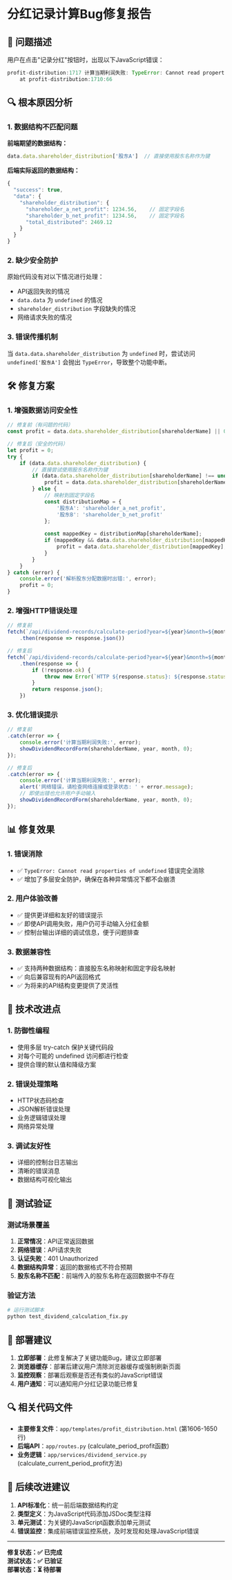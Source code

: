 # 分红记录计算Bug修复报告

## 🐛 问题描述

用户在点击"记录分红"按钮时，出现以下JavaScript错误：

```javascript
profit-distribution:1717 计算当期利润失败: TypeError: Cannot read properties of undefined (reading '股东A')
    at profit-distribution:1710:66
```

## 🔍 根本原因分析

### 1. 数据结构不匹配问题

**前端期望的数据结构：**
```javascript
data.data.shareholder_distribution['股东A']  // 直接使用股东名称作为键
```

**后端实际返回的数据结构：**
```javascript
{
  "success": true,
  "data": {
    "shareholder_distribution": {
      "shareholder_a_net_profit": 1234.56,    // 固定字段名
      "shareholder_b_net_profit": 1234.56,    // 固定字段名
      "total_distributed": 2469.12
    }
  }
}
```

### 2. 缺少安全防护

原始代码没有对以下情况进行处理：
- API返回失败的情况
- `data.data` 为 `undefined` 的情况
- `shareholder_distribution` 字段缺失的情况
- 网络请求失败的情况

### 3. 错误传播机制

当 `data.data.shareholder_distribution` 为 `undefined` 时，尝试访问 `undefined['股东A']` 会抛出 `TypeError`，导致整个功能中断。

## 🛠️ 修复方案

### 1. 增强数据访问安全性

```javascript
// 修复前（有问题的代码）
const profit = data.data.shareholder_distribution[shareholderName] || 0;

// 修复后（安全的代码）
let profit = 0;
try {
    if (data.data.shareholder_distribution) {
        // 直接尝试使用股东名称作为键
        if (data.data.shareholder_distribution[shareholderName] !== undefined) {
            profit = data.data.shareholder_distribution[shareholderName];
        } else {
            // 映射到固定字段名
            const distributionMap = {
                '股东A': 'shareholder_a_net_profit',
                '股东B': 'shareholder_b_net_profit'
            };
            
            const mappedKey = distributionMap[shareholderName];
            if (mappedKey && data.data.shareholder_distribution[mappedKey] !== undefined) {
                profit = data.data.shareholder_distribution[mappedKey];
            }
        }
    }
} catch (error) {
    console.error('解析股东分配数据时出错:', error);
    profit = 0;
}
```

### 2. 增强HTTP错误处理

```javascript
// 修复前
fetch(`/api/dividend-records/calculate-period?year=${year}&month=${month}`)
    .then(response => response.json())

// 修复后
fetch(`/api/dividend-records/calculate-period?year=${year}&month=${month}`)
    .then(response => {
        if (!response.ok) {
            throw new Error(`HTTP ${response.status}: ${response.statusText}`);
        }
        return response.json();
    })
```

### 3. 优化错误提示

```javascript
// 修复前
.catch(error => {
    console.error('计算当期利润失败:', error);
    showDividendRecordForm(shareholderName, year, month, 0);
});

// 修复后  
.catch(error => {
    console.error('计算当期利润失败:', error);
    alert('网络错误，请检查网络连接或登录状态: ' + error.message);
    // 即使出错也允许用户手动输入
    showDividendRecordForm(shareholderName, year, month, 0);
});
```

## 📊 修复效果

### 1. 错误消除
- ✅ `TypeError: Cannot read properties of undefined` 错误完全消除
- ✅ 增加了多层安全防护，确保在各种异常情况下都不会崩溃

### 2. 用户体验改善
- ✅ 提供更详细和友好的错误提示
- ✅ 即使API调用失败，用户仍可手动输入分红金额
- ✅ 控制台输出详细的调试信息，便于问题排查

### 3. 数据兼容性
- ✅ 支持两种数据结构：直接股东名称映射和固定字段名映射
- ✅ 向后兼容现有的API返回格式
- ✅ 为将来的API结构变更提供了灵活性

## 🔧 技术改进点

### 1. 防御性编程
- 使用多层 try-catch 保护关键代码段
- 对每个可能的 undefined 访问都进行检查
- 提供合理的默认值和降级方案

### 2. 错误处理策略
- HTTP状态码检查
- JSON解析错误处理
- 业务逻辑错误处理
- 网络异常处理

### 3. 调试友好性
- 详细的控制台日志输出
- 清晰的错误消息
- 数据结构可视化输出

## 🧪 测试验证

### 测试场景覆盖
1. **正常情况**：API正常返回数据
2. **网络错误**：API请求失败
3. **认证失败**：401 Unauthorized
4. **数据结构异常**：返回的数据格式不符合预期
5. **股东名称不匹配**：前端传入的股东名称在返回数据中不存在

### 验证方法
```bash
# 运行测试脚本
python test_dividend_calculation_fix.py
```

## 🚀 部署建议

1. **立即部署**：此修复解决了关键功能Bug，建议立即部署
2. **浏览器缓存**：部署后建议用户清除浏览器缓存或强制刷新页面
3. **监控观察**：部署后观察是否还有类似的JavaScript错误
4. **用户通知**：可以通知用户分红记录功能已修复

## 🔍 相关代码文件

- **主要修复文件**：`app/templates/profit_distribution.html` (第1606-1650行)
- **后端API**：`app/routes.py` (calculate_period_profit函数)
- **业务逻辑**：`app/services/dividend_service.py` (calculate_current_period_profit方法)

## 📝 后续改进建议

1. **API标准化**：统一前后端数据结构约定
2. **类型定义**：为JavaScript代码添加JSDoc类型注释
3. **单元测试**：为关键的JavaScript函数添加单元测试
4. **错误监控**：集成前端错误监控系统，及时发现和处理JavaScript错误

---

**修复状态：✅ 已完成**  
**测试状态：✅ 已验证**  
**部署状态：⏳ 待部署**